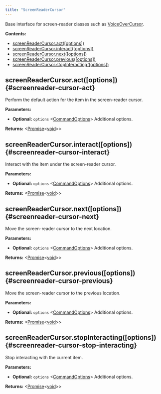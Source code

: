 ```yaml
---
title: "ScreenReaderCursor"
---
```


Base interface for screen-reader classes such as [VoiceOverCursor].

**Contents:**

- [screenReaderCursor.act([options])](./class-screenreader-cursor#screenreader-cursor-act)
- [screenReaderCursor.interact([options])](./class-screenreader-cursor#screenreader-cursor-interact)
- [screenReaderCursor.next([options])](./class-screenreader-cursor#screenreader-cursor-next)
- [screenReaderCursor.previous([options])](./class-screenreader-cursor#screenreader-cursor-previous)
- [screenReaderCursor.stopInteracting([options])](./class-screenreader-cursor#screenreader-cursor-stop-interacting)

## screenReaderCursor.act([options]) {#screenreader-cursor-act}

Perform the default action for the item in the screen-reader cursor.

**Parameters:**

- **Optional:** `options` &#60;[CommandOptions]&#62; Additional options.

**Returns:** &#60;[Promise]<[void]>&#62;

## screenReaderCursor.interact([options]) {#screenreader-cursor-interact}

Interact with the item under the screen-reader cursor.

**Parameters:**

- **Optional:** `options` &#60;[CommandOptions]&#62; Additional options.

**Returns:** &#60;[Promise]<[void]>&#62;

## screenReaderCursor.next([options]) {#screenreader-cursor-next}

Move the screen-reader cursor to the next location.

**Parameters:**

- **Optional:** `options` &#60;[CommandOptions]&#62; Additional options.

**Returns:** &#60;[Promise]<[void]>&#62;

## screenReaderCursor.previous([options]) {#screenreader-cursor-previous}

Move the screen-reader cursor to the previous location.

**Parameters:**

- **Optional:** `options` &#60;[CommandOptions]&#62; Additional options.

**Returns:** &#60;[Promise]<[void]>&#62;

## screenReaderCursor.stopInteracting([options]) {#screenreader-cursor-stop-interacting}

Stop interacting with the current item.

**Parameters:**

- **Optional:** `options` &#60;[CommandOptions]&#62; Additional options.

**Returns:** &#60;[Promise]<[void]>&#62;

[commandoptions]: ./class-command-options "CommandOptions"
[voiceovercursor]: ./class-voiceover-cursor "VoiceOverCursor"
[promise]: https://developer.mozilla.org/en-US/docs/Web/JavaScript/Reference/Global_Objects/Promise "Promise"
[void]: https://developer.mozilla.org/en-US/docs/Web/JavaScript/Reference/Global_Objects/undefined "void"
